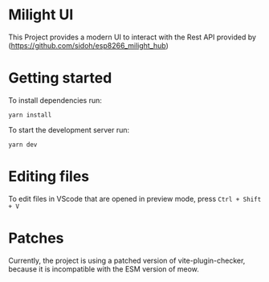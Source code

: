 # Milight UI

This Project provides a modern UI to interact with the Rest API provided by (https://github.com/sidoh/esp8266_milight_hub)

# Getting started

To install dependencies run:

```
yarn install
```

To start the development server run:

```
yarn dev
```
# Editing files

To edit files in VScode that are opened in preview mode, press `Ctrl + Shift + V` 

# Patches

Currently, the project is using a patched version of vite-plugin-checker, because it is incompatible with the ESM version of meow.